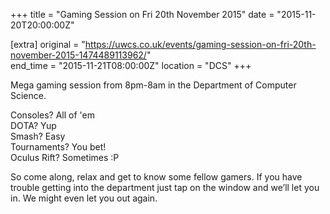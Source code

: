 +++
title = "Gaming Session on Fri 20th November 2015"
date = "2015-11-20T20:00:00Z"

[extra]
original = "https://uwcs.co.uk/events/gaming-session-on-fri-20th-november-2015-1474489113962/"    
end_time = "2015-11-21T08:00:00Z"
location = "DCS"
+++

Mega gaming session from 8pm-8am in the Department of Computer Science.

Consoles? All of 'em  
DOTA? Yup  
Smash? Easy  
Tournaments? You bet\!  
Oculus Rift? Sometimes :P

So come along, relax and get to know some fellow gamers. If you have trouble getting into the department just tap on the window and we’ll let you in. We might even let you out again.

